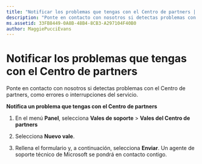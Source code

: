 ```yaml
---
title: "Notificar los problemas que tengas con el Centro de partners | Centro de partners"
description: "Ponte en contacto con nosotros si detectas problemas con el Centro de partners, como errores o interrupciones del servicio."
ms.assetid: 33FB8449-0A8B-48B4-8CB3-A297104F40B0
author: MaggiePucciEvans
---
```


# Notificar los problemas que tengas con el Centro de partners


Ponte en contacto con nosotros si detectas problemas con el Centro de partners, como errores o interrupciones del servicio.

**Notifica un problema que tengas con el Centro de partners**

1.  En el menú **Panel**, selecciona **Vales de soporte** &gt; **Vales del Centro de partners**

2.  Selecciona **Nuevo vale**.

3.  Rellena el formulario y, a continuación, selecciona **Enviar**. Un agente de soporte técnico de Microsoft se pondrá en contacto contigo.

 

 





<!--HONumber=Jan17_HO2-->

